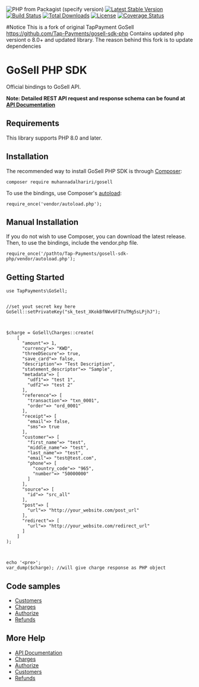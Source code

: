 
![PHP from Packagist (specify version)](https://img.shields.io/packagist/php-v/muhannadalhariri/gosell)
[![Latest Stable Version](https://poser.pugx.org/muhannadalhariri/gosell/v/stable)](https://packagist.org/packages/muhannadalhariri/gosell)
[![Build Status](https://travis-ci.com/muhannadalhariri/gosell.svg?branch=master)](https://travis-ci.com/muhannadalhariri/gosell)
[![Total Downloads](https://poser.pugx.org/muhannadalhariri/gosell/downloads)](https://packagist.org/packages/muhannadalhariri/gosell)
[![License](https://poser.pugx.org/muhannadalhariri/gosell/license)](https://packagist.org/packages/muhannadalhariri/gosell)
[![Coverage Status](https://coveralls.io/repos/github/muhannadalhariri/gosell/badge.svg?branch=master)](https://coveralls.io/github/muhannadalhariri/gosell?branch=master)

#Notice
 This is a fork of original TapPayment GoSell https://github.com/Tap-Payments/gosell-sdk-php
Contains updated php versiont o 8.0+ and updated library.
The reason behind this fork is to update dependencies
# GoSell PHP SDK
Official bindings to GoSell API.

__Note: Detailed REST API request and response schema can be found at [API Documentation](https://tap.company/developers)__

## Requirements
This library supports PHP 8.0 and later.

## Installation
The recommended way to install GoSell PHP SDK is through [Composer](https://getcomposer.org):

```composer require muhannadalhariri/gosell```

To use the bindings, use Composer's [autoload](https://getcomposer.org/doc/01-basic-usage.md#autoloading):

```require_once('vendor/autoload.php');```

## Manual Installation
If you do not wish to use Composer, you can download the latest release. Then, to use the bindings, include the vendor.php file.

```require_once('/pathto/Tap-Payments/gosell-sdk-php/vendor/autoload.php');```

## Getting Started

```
use TapPayments\GoSell;

  
//set yout secret key here
GoSell::setPrivateKey("sk_test_XKokBfNWv6FIYuTMg5sLPjhJ");

  

$charge = GoSell\Charges::create(
	[
      "amount"=> 1,
      "currency"=> "KWD",
      "threeDSecure"=> true,
      "save_card"=> false,
      "description"=> "Test Description",
      "statement_descriptor"=> "Sample",
      "metadata"=> [
        "udf1"=> "test 1",
        "udf2"=> "test 2"
      ],
      "reference"=> [
        "transaction"=> "txn_0001",
        "order"=> "ord_0001"
      ],
      "receipt"=> [
        "email"=> false,
        "sms"=> true
      ],
      "customer"=> [
        "first_name"=> "test",
        "middle_name"=> "test",
        "last_name"=> "test",
        "email"=> "test@test.com",
        "phone"=> [
          "country_code"=> "965",
          "number"=> "50000000"
        ]
      ],
      "source"=> [
        "id"=> "src_all"
      ],
      "post"=> [
        "url"=> "http://your_website.com/post_url"
      ],
      "redirect"=> [
        "url"=> "http://your_website.com/redirect_url"
      ]
    ]
);

  

echo '<pre>';
var_dump($charge); //will give charge response as PHP object

```

## Code samples
* [ Customers ](./examples/customersExample.php)
* [ Charges ](./examples/chargesExample.php)
* [ Authorize ](./examples/authorizeExample.php)
* [ Refunds ](./examples/refundsExample.php)

## More Help
* [API Documentation](https://tap.company/developers)
* [Charges](https://github.com/Tap-Payments/gosell-sdk-php/wiki/Charges)
* [Authorize](https://github.com/Tap-Payments/gosell-sdk-php/wiki/Authorize)
* [Customers](https://github.com/Tap-Payments/gosell-sdk-php/wiki/Customers)
* [Refunds](https://github.com/Tap-Payments/gosell-sdk-php/wiki/Refunds)